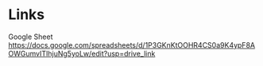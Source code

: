 # Links
Google Sheet
https://docs.google.com/spreadsheets/d/1P3GKnKtOOHR4CS0a9K4ypF8AOWGumvITIhjuNg5yoLw/edit?usp=drive_link

